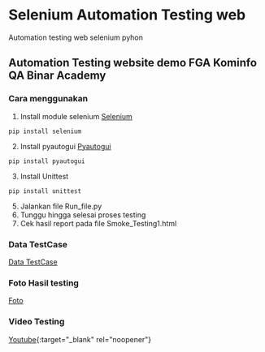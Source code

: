 # Selenium Automation Testing web
 Automation testing web selenium pyhon

## Automation Testing website demo FGA Kominfo QA Binar Academy

### Cara menggunakan
1. Install module selenium [Selenium](https://selenium-python.readthedocs.io/installation.html)
```
pip install selenium 
```
2. Install pyautogui [Pyautogui](https://pyautogui.readthedocs.io/en/latest/install.html)
```
pip install pyautogui
```
3. Install Unittest
```
pip install unittest
```
5. Jalankan file Run_file.py
6. Tunggu hingga selesai proses testing
7. Cek hasil report pada file  Smoke_Testing1.html

### Data TestCase
[Data TestCase](https://docs.google.com/spreadsheets/d/1PXag92NTkezVDZ3peAlKfU_DBxlZx5nkuBnmu51RmLQ/edit?usp=sharing)

### Foto Hasil testing
[Foto](https://drive.google.com/drive/folders/1Af_8eMSDYBWrQLFeQDU8OtPhFEBkV22u?usp=share_link)

### Video Testing
[Youtube](https://youtu.be/M53F09JaIGA){:target="_blank" rel="noopener"}
